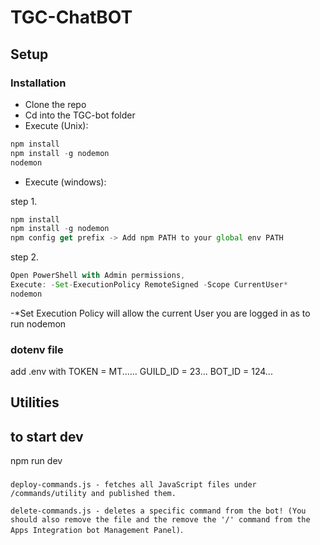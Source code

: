 # TGC-ChatBOT

## Setup

### Installation

- Clone the repo
- Cd into the TGC-bot folder
- Execute (Unix):

```js
npm install
npm install -g nodemon
nodemon
```

- Execute (windows):

step 1.

```js
npm install
npm install -g nodemon
npm config get prefix -> Add npm PATH to your global env PATH
```

step 2.

```js
Open PowerShell with Admin permissions,
Execute: -Set-ExecutionPolicy RemoteSigned -Scope CurrentUser*
nodemon
```

-\*Set Execution Policy will allow the current User you are logged in as to run nodemon

### dotenv file

add .env with
TOKEN = MT......
GUILD_ID = 23...
BOT_ID = 124...

## Utilities

## to start dev

npm run dev 

###

`deploy-commands.js - fetches all JavaScript files under /commands/utility and published them.`

`delete-commands.js - deletes a specific command from the bot! (You should also remove the file and the remove the '/' command from the Apps Integration bot Management Panel)`.
